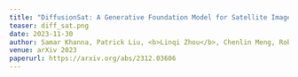 ```yaml
---
title: "DiffusionSat: A Generative Foundation Model for Satellite Imagery"
teaser: diff_sat.png
date: 2023-11-30
author: Samar Khanna, Patrick Liu, <b>Linqi Zhou</b>, Chenlin Meng, Robin Rombach, Marshall Burke, David Lobell, Stefano Ermon
venue: arXiv 2023
paperurl: https://arxiv.org/abs/2312.03606
---
```

